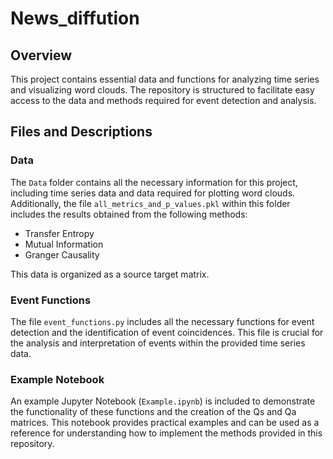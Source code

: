 # News_diffution

## Overview

This project contains essential data and functions for analyzing time series and visualizing word clouds. The repository is structured to facilitate easy access to the data and methods required for event detection and analysis.

## Files and Descriptions

### Data

The `Data` folder contains all the necessary information for this project, including time series data and data required for plotting word clouds. Additionally, the file `all_metrics_and_p_values.pkl` within this folder includes the results obtained from the following methods:
- Transfer Entropy
- Mutual Information
- Granger Causality

This data is organized as a source target matrix.

### Event Functions

The file `event_functions.py` includes all the necessary functions for event detection and the identification of event coincidences. This file is crucial for the analysis and interpretation of events within the provided time series data.

### Example Notebook

An example Jupyter Notebook (`Example.ipynb`) is included to demonstrate the functionality of these functions and the creation of the Qs and Qa matrices. This notebook provides practical examples and can be used as a reference for understanding how to implement the methods provided in this repository.

